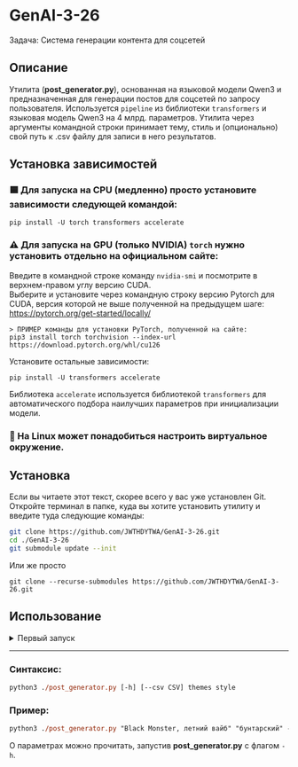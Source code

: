 #     GenAI-3-26
Задача: Система генерации контента для соцсетей

## Описание
Утилита (**post_generator.py**), основанная на языковой модели Qwen3 и предназначенная для генерации постов для соцсетей по запросу пользователя.
Используется `pipeline` из библиотеки `transformers` и языковая модель Qwen3 на 4 млрд. параметров.
Утилита через аргументы командной строки принимает тему, стиль и (опционально) свой путь к .csv файлу для записи в него результатов.

## Установка зависимостей
### 🟦 Для запуска на CPU (медленно) просто установите зависимости следующей командой:
```
pip install -U torch transformers accelerate
```
### ⚠️ Для запуска на GPU (только NVIDIA) `torch` нужно установить отдельно на официальном сайте:  
Введите в командной строке команду `nvidia-smi` и посмотрите в верхнем-правом углу версию CUDA.  
Выберите и установите через командную строку версию Pytorch для CUDA, версия которой не выше полученной на предыдущем шаге:  
https://pytorch.org/get-started/locally/  
```
> ПРИМЕР команды для установки PyTorch, полученной на сайте:
pip3 install torch torchvision --index-url https://download.pytorch.org/whl/cu126
```
Установите остальные зависимости:
```
pip install -U transformers accelerate
```
Библиотека `accelerate` используется библиотекой `transformers` для автоматического подбора наилучших параметров при инициализации модели.
### 🐧 На Linux может понадобиться настроить виртуальное окружение.

## Установка
Если вы читаете этот текст, скорее всего у вас уже установлен Git.  
Откройте терминал в папке, куда вы хотите установить утилиту и введите туда следующие команды:
```sh
git clone https://github.com/JWTHDYTWA/GenAI-3-26.git
cd ./GenAI-3-26
git submodule update --init
```
Или же просто
```
git clone --recurse-submodules https://github.com/JWTHDYTWA/GenAI-3-26.git
```

## Использование
<details>
<summary>Первый запуск</summary>
    При первом успешном запуске программа скачает языковую модель с HuggingFace.  
    Её размер почти 8ГБ, так что это может занять много времени.
    Убедитесь, что на диске достаточно свободного места.
</details>

---

### Синтаксис:
```ps
python3 ./post_generator.py [-h] [--csv CSV] themes style
```
### Пример:
```ps
python3 ./post_generator.py "Black Monster, летний вайб" "бунтарский" --csv "./out/g.csv"
```

О параметрах можно прочитать, запустив **post_generator.py** с флагом `-h`.